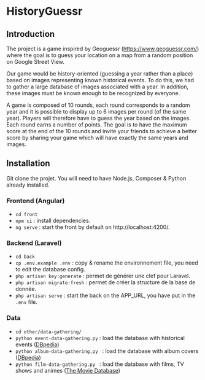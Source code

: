# HistoryGuessr

## Introduction

The project is a game inspired by Geoguessr (https://www.geoguessr.com/) where the goal is to guess your location on a map from a random position on Google Street View.



Our game would be history-oriented (guessing a year rather than a place) based on images representing known historical events. To do this, we had to gather a large database of images associated with a year. In addition, these images must be known enough to be recognized by everyone.



A game is composed of 10 rounds, each round corresponds to a random year and it is possible to display up to 6 images per round (of the same year). Players will therefore have to guess the year based on the images. Each round earns a number of points. The goal is to have the maximum score at the end of the 10 rounds and invite your friends to achieve a better score by sharing your game which will have exactly the same years and images.



## Installation

Git clone the projet. You will need to have Node.js, Composer & Python already installed.

### Frontend (Angular)

- `cd front`
- `npm ci` : install dependencies.
- `ng serve` : start the front by default on http://localhost:4200/.

### Backend (Laravel)

- `cd back`
- `cp .env.example .env`  : copy & rename the environnement file, you need to edit the database config.
- `php artisan key:generate` : permet de générer une clef pour Laravel.
- `php artisan migrate:fresh` : permet de créer la structure de la base de donnée.
- `php artisan serve` : start the back on the APP_URL, you have put in the `.env` file.

### Data

- `cd other/data-gathering/`
- `python event-data-gathering.py` : load the database with historical events ([DBpedia](https://wiki.dbpedia.org/))
- `python album-data-gathering.py ` :  load the database with album covers ([DBpedia](https://wiki.dbpedia.org/))
- `python film-data-gathering.py ` :  load the database with films, TV shows and animes ([The Movie Database](https://www.themoviedb.org/))

